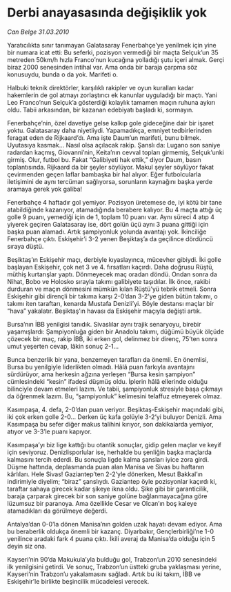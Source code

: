 # Derbi anayasasında değişiklik yok

*Can Belge 31.03.2010*

<div class="yazi"><p>Yaratıcılıkta sınır tanımayan Galatasaray Fenerbahçe’ye yenilmek için yine bir numara icat etti: Bu seferki, pozisyon vermediği bir maçta Selçuk’un 35 metreden 50km/h hızla Franco’nun kucağına yolladığı şutu içeri almak. Gerçi biraz 2000 senesinden intihal var. Ama onda bir baraja çarpma söz konusuydu, bunda o da yok. Marifeti o.</p>
<p>Halbuki teknik direktörler, karşılıklı rakipler ve oyun kuralları kadar hakemlerin de gol atmayı zorlaştırıcı ek kanunlar uyguladığı bir maçtı. Yani Leo Franco’nun Selçuk’a gösterdiği kolaylık tamamen maçın ruhuna aykırı oldu. Tabii arkasından, bir kazanan edebiyatı başladı ki, sormayın.</p>
<p>Fenerbahçe’nin, özel davetiye gelse kalkıp gole gideceğine dair bir işaret yoktu. Galatasaray daha niyetliydi. Yapamadıkça, emniyet tedbirlerinden feragat eden de Rijkaard’dı. Ama işte Daum’un marifeti, bunu bilmek. Uyutasıya kasmak... Nasıl olsa açılacak rakip. Şanslı da: Lugano son saniye radardan kaçmış, Giovanni’nin, Keita’nın cevval topları girmemiş, Selçuk’unki girmiş. Olur, futbol bu. Fakat “Galibiyeti hak ettik,” diyor Daum, basın toplantısında. Rijkaard da bir şeyler söylüyor. Makul şeyler söylüyor fakat çevirmenden geçen laflar bambaşka bir hal alıyor. Eğer futbolcularla iletişimini de aynı tercüman sağlıyorsa, sorunların kaynağını başka yerde aramaya gerek yok galiba!</p>
<p>Fenerbahçe 4 haftadır gol yemiyor. Pozisyon üretemese de, iyi kötü bir tane atabildiğinde kazanıyor, atamadığında berabere kalıyor. Bu 4 maçta attığı üç golle 9 puanı, yemediği için de 1, toplam 10 puanı var. Aynı süreci 4 atıp 4 yiyerek geçiren Galatasaray ise, dört golün üçü aynı 3 puana gittiği için başka puan alamadı. Artık şampiyonluk yolunda avantajı yok. İkinciliğe Fenerbahçe çıktı. Eskişehir’i 3-2 yenen Beşiktaş’a da geçilince dördüncü sıraya düştü.</p>
<p>Beşiktaş’ın Eskişehir maçı, derbiyle kıyaslayınca, mücevher gibiydi. İki golle başlayan Eskişehir, çok net 3 ve 4. fırsatları kaçırdı. Daha doğrusu Rüştü, müthiş kurtarışlar yaptı. Dönmeyecek maç oradan döndü. Ondan sonra da Nihat, Bobo ve Holosko sırayla takımı galibiyete taşıdılar. İlk önce, rakibi durduran ve maçın dönmesini mümkün kılan Rüştü’yü tebrik etmeli. Sonra Eskişehir gibi dirençli bir takıma karşı 2-0’dan 3-2’ye giden bütün takımı, o takımı iten taraftarı, kenarda Mustafa Denizli’yi. Böyle destansı maçlar bir “hava” yakalatır. Beşiktaş’ın havası da Eskişehir maçıyla değişti artık.</p>
<p>Bursa’nın İBB yenilgisi tanıdık. Sivaslılar aynı trajik senaryoyu, birebir yaşamışlardı: Şampiyonluğa giden bir Anadolu takımı, düğümü büyük ölçüde çözecek bir maç, rakip İBB, iki erken gol, delinmez bir direnç, 75’ten sonra umut yeşerten cevap, lâkin sonuç 2-1...</p>
<p>Bunca benzerlik bir yana, benzemeyen tarafları da önemli. En önemlisi, Bursa bu yenilgiyle liderlikten olmadı. Hâlâ puan farkıyla avantajını sürdürüyor, ama herkesin ağzına yerleşen “Bursa kesin şampiyon” cümlesindeki “kesin” ifadesi düşmüş oldu. İplerin hâlâ ellerinde olduğu bilinciyle devam etmeleri lazım. Ve tabii, şampiyonluk stresiyle başa çıkmayı da öğrenmek lazım. Bu, “şampiyonluk” kelimesini telaffuz etmeyerek olmaz.</p>
<p>Kasımpaşa, 4. defa, 2-0’dan puan veriyor. Beşiktaş-Eskişehir maçındaki gibi, iki çok erken golle 2-0... Derken üç kafa golüyle 3-2’yi buluyor Denizli. Ama Kasımpaşa bu sefer diğer makus talihini kırıyor, son dakikalarda yemiyor, atıyor ve 3-3’le puanı kapıyor.</p>
<p>Kasımpaşa’yı biz lige kattığı bu otantik sonuçlar, gidip gelen maçlar ve keyif için seviyoruz. Denizlisporlular ise, herhalde bu şenliğin başka maçlarda kalmasını tercih ederdi. Bu sonuçla ligde kalma şansları iyice zora girdi. Düşme hattında, deplasmanda puan alan Manisa ve Sivas bu haftanın kârlıları. Hele Sivas! Gaziantep’ten 2-2’yle dönerken, Mesut Bakkal’ın indirimiyle diyelim; “biraz” şanslıydı. Gaziantep öyle pozisyonlar kaçırdı ki, taraftar sahaya girecek kadar şikeye ikna oldu. Şike gibi bir garanticilik, baraja çarparak girecek bir son saniye golüne bağlanmayacağına göre lüzumsuz bir paranoya. Ama özellikle Cesar ve Olcan’ın boş kaleye atamadıkları da görülmeye değerdi.</p>
<p>Antalya’dan 0-0’la dönen Manisa’nın golden uzak hayatı devam ediyor. Ama bu beraberlik oldukça önemli bir kazanç. Diyarbakır, Gençlerbirliği’ne 1-0 yenilince aradaki fark 4 puana çıktı. İkili averaj da Manisa’da olduğu için 5 deyin siz ona.</p>
<p>Kayseri’nin 90’da Makukula’yla bulduğu gol, Trabzon’un 2010 senesindeki ilk yenilgisini getirdi. Ve sonuç, Trabzon’un üstteki gruba yaklaşması yerine, Kayseri’nin Trabzon’u yakalamasını sağladı. Artık bu iki takım, İBB ve Eskişehir’le birlikte beşincilik mücadelesi verecek.</p></div>
